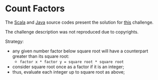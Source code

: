 # Count Factors

The [Scala](../../../src/onscala/codility/primencomposite/CountFactors.scala) and [Java](../../../src/onjava/codility/primencomposite/CountFactors.scala) source codes present the solution for [this](https://app.codility.com/programmers/lessons/10-prime_and_composite_numbers/count_factors/) challenge.

The challenge description was not reproduced due to copyrights.

Strategy:
 - any given number factor below square root will have a counterpart greater than its square root: 
   - `factor x * factor y = square root * square root`
 - consider square root once as a factor if it is an integer;
 - thus, evaluate each integer up to square root as above;
 
